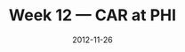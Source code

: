 ---
layout: game
title: Week 12 — CAR at PHI
season: 2012
game_id: 2012_12_CAR_PHI
week: 12
date: 2012-11-26
home_team: PHI
away_team: CAR
final_home: 22
final_away: 30
pbp_url: /assets/data/pbp/2012/2012_12_CAR_PHI.csv.gz
---